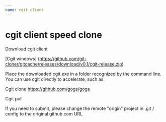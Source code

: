 ```yaml
---
name: cgit client
---
```


# cgit client speed clone

Download cgit client

[Cgit windows] (https://github.com/git-cloner/gitcache/releases/download/v0.1/cgit-release.zip)

Place the downloaded cgit.exe in a folder recognized by the command line. You can use cgit directly to accelerate, such as:

Cgit clone https://github.com/gogs/gogs

Cgit pull

If you need to submit, please change the remote "origin" project in .git / config to the original github.com URL